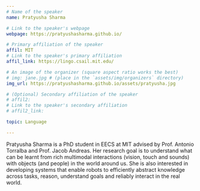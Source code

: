 ```yaml
---
# Name of the speaker
name: Pratyusha Sharma

# Link to the speaker's webpage
webpage: https://pratyushasharma.github.io/

# Primary affiliation of the speaker
affil: MIT
# Link to the speaker's primary affiliation
affil_link: https://lingo.csail.mit.edu/

# An image of the organizer (square aspect ratio works the best)
# img: jane.jpg # (place in the `assets/img/organizers` directory)
img_url: https://pratyushasharma.github.io/assets/pratyusha.jpg

# (Optional) Secondary affiliation of the speaker
# affil2:
# Link to the speaker's secondary affiliation
# affil2_link:

topic: Language

---
```


<!-- Whatever you write below will show up as the speaker's bio -->

Pratyusha Sharma is a PhD student in EECS at MIT advised by Prof. Antonio Torralba and Prof. Jacob Andreas. Her research goal is to understand what can be learnt from rich multimodal interactions (vision, touch and sounds) with objects (and people) in the world around us. She is also interested in developing systems that enable robots to efficiently abstract knowledge across tasks, reason, understand goals and reliably interact in the real world.
